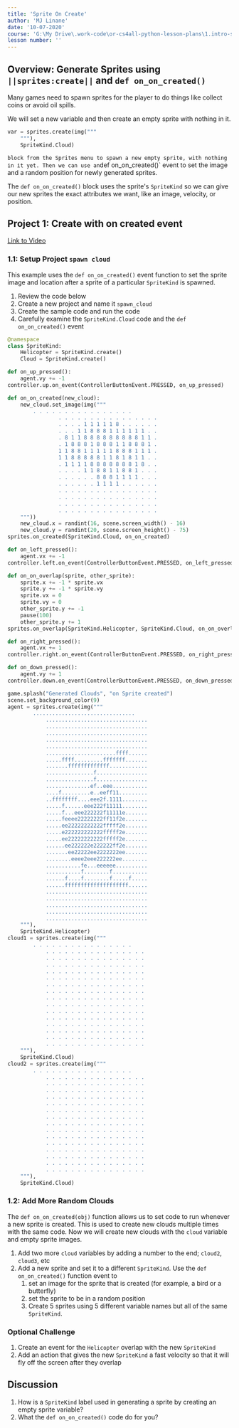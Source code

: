 ```yaml
---
title: 'Sprite On Create'
author: 'MJ Linane'
date: '10-07-2020'
course: 'G:\My Drive\.work-code\or-cs4all-python-lesson-plans\1.intro-sprite-game'
lesson number: ''
---
```


## Overview: Generate Sprites using ``||sprites:create||`` and `def on_on_created()`

Many games need to spawn sprites for the player to do things like collect coins or avoid oil spills.

We will set a new variable and then create an empty sprite with nothing in it.

```python
var = sprites.create(img("""
    """),
    SpriteKind.Cloud)
```

` block from the Sprites menu to spawn a new empty sprite, with nothing in it yet. Then we can use an `def on_on_created()` event to set the image and a random position for newly generated sprites.

The `def on_on_created()` block uses the sprite's `SpriteKind` so we can give our new sprites the exact attributes we want, like an image, velocity, or position.

## Project 1: Create with on created event

[Link to Video](https://youtu.be/XR8DmTOdgNc)

### 1.1: Setup Project `spawn cloud`

This example uses the `def on_on_created()` event function to set the sprite image and location after a sprite of a particular `SpriteKind` is spawned.

1. Review the code below
2. Create a new project and name it `spawn_cloud`
3. Create the sample code and run the code
4. Carefully examine the `SpriteKind.Cloud` code and the `def on_on_created()` event

```python
@namespace
class SpriteKind:
    Helicopter = SpriteKind.create()
    Cloud = SpriteKind.create()

def on_up_pressed():
    agent.vy += -1
controller.up.on_event(ControllerButtonEvent.PRESSED, on_up_pressed)

def on_on_created(new_cloud):
    new_cloud.set_image(img("""
        . . . . . . . . . . . . . . . .
                . . . . . . . . . . . . . . . .
                . . . . 1 1 1 1 1 8 . . . . . .
                . . . 1 1 8 8 8 1 1 1 1 1 1 . .
                . 8 1 1 8 8 8 8 8 8 8 8 8 1 1 .
                . 1 8 8 8 1 8 8 8 1 1 8 8 8 1 .
                1 1 8 8 1 1 1 1 1 8 8 8 1 1 1 .
                1 1 8 8 8 8 8 1 1 8 1 8 1 1 . .
                . 1 1 1 1 8 8 8 8 8 8 8 1 8 . .
                . . . . 1 1 8 8 1 1 8 8 1 . . .
                . . . . . . 8 8 8 1 1 1 1 . . .
                . . . . . . 1 1 1 1 . . . . . .
                . . . . . . . . . . . . . . . .
                . . . . . . . . . . . . . . . .
                . . . . . . . . . . . . . . . .
                . . . . . . . . . . . . . . . .
    """))
    new_cloud.x = randint(16, scene.screen_width() - 16)
    new_cloud.y = randint(20, scene.screen_height() - 75)
sprites.on_created(SpriteKind.Cloud, on_on_created)

def on_left_pressed():
    agent.vx += -1
controller.left.on_event(ControllerButtonEvent.PRESSED, on_left_pressed)

def on_on_overlap(sprite, other_sprite):
    sprite.x += -1 * sprite.vx
    sprite.y += -1 * sprite.vy
    sprite.vx = 0
    sprite.vy = 0
    other_sprite.y += -1
    pause(100)
    other_sprite.y += 1
sprites.on_overlap(SpriteKind.Helicopter, SpriteKind.Cloud, on_on_overlap)

def on_right_pressed():
    agent.vx += 1
controller.right.on_event(ControllerButtonEvent.PRESSED, on_right_pressed)

def on_down_pressed():
    agent.vy += 1
controller.down.on_event(ControllerButtonEvent.PRESSED, on_down_pressed)

game.splash("Generated Clouds", "on Sprite created")
scene.set_background_color(9)
agent = sprites.create(img("""
        ................................
            ................................
            ................................
            ................................
            ................................
            ................................
            ......................ffff......
            .....ffff.........fffffff.......
            .......fffffffffffff............
            ...............f................
            ...............f................
            ..............ef..eee...........
            ....f.........e..eeff11.........
            ..ffffffff....eee2f.1111........
            .....f......eee222f11111........
            .....f...eee222222f11111e.......
            .....feeee22222222ff11f2e.......
            .....ee22222222222fffff2e.......
            .....e222222222222fffff2e.......
            .....ee22222222222fffff2e.......
            ......ee222222e222222ff2e.......
            .......ee22222ee2222222ee.......
            ........eeee2eee222222ee........
            ...........fe...eeeeee..........
            ...........f........f...........
            ......f....f........f.....f.....
            ......ffffffffffffffffffff......
            ................................
            ................................
            ................................
            ................................
            ................................
    """),
    SpriteKind.Helicopter)
cloud1 = sprites.create(img("""
        . . . . . . . . . . . . . . . .
            . . . . . . . . . . . . . . . .
            . . . . . . . . . . . . . . . .
            . . . . . . . . . . . . . . . .
            . . . . . . . . . . . . . . . .
            . . . . . . . . . . . . . . . .
            . . . . . . . . . . . . . . . .
            . . . . . . . . . . . . . . . .
            . . . . . . . . . . . . . . . .
            . . . . . . . . . . . . . . . .
            . . . . . . . . . . . . . . . .
            . . . . . . . . . . . . . . . .
            . . . . . . . . . . . . . . . .
            . . . . . . . . . . . . . . . .
            . . . . . . . . . . . . . . . .
            . . . . . . . . . . . . . . . .
    """),
    SpriteKind.Cloud)
cloud2 = sprites.create(img("""
        . . . . . . . . . . . . . . . .
            . . . . . . . . . . . . . . . .
            . . . . . . . . . . . . . . . .
            . . . . . . . . . . . . . . . .
            . . . . . . . . . . . . . . . .
            . . . . . . . . . . . . . . . .
            . . . . . . . . . . . . . . . .
            . . . . . . . . . . . . . . . .
            . . . . . . . . . . . . . . . .
            . . . . . . . . . . . . . . . .
            . . . . . . . . . . . . . . . .
            . . . . . . . . . . . . . . . .
            . . . . . . . . . . . . . . . .
            . . . . . . . . . . . . . . . .
            . . . . . . . . . . . . . . . .
            . . . . . . . . . . . . . . . .
    """),
    SpriteKind.Cloud)
```

### 1.2: Add More Random Clouds

The `def on_on_created(obj)` function allows us to set code to run whenever a new sprite is created. This is used to create new clouds multiple times with the same code. Now we will create new clouds with the `cloud` variable and empty sprite images.

1. Add two more `cloud` variables by adding a number to the end; `cloud2`, `cloud3`, etc
2. Add a new sprite and set it to a different `SpriteKind`. Use the `def on_on_created()` function event to
   1. set an image for the sprite that is created (for example, a bird or a butterfly)
   2. set the sprite to be in a random position
   3. Create 5 sprites using 5 different variable names but all of the same `SpriteKind`.

### Optional Challenge

1. Create an event for the `Helicopter` overlap with the new `SpriteKind`
2. Add an action that gives the new `SpriteKind` a fast velocity so that it will fly off the screen after they overlap

## Discussion

1. How is a `SpriteKind` label used in generating a sprite by creating an empty sprite variable?
2. What the `def on_on_created()` code do for you?
